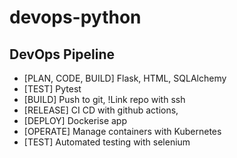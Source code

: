 # devops-python

## DevOps Pipeline

- [PLAN, CODE, BUILD] Flask, HTML, SQLAlchemy
- [TEST] Pytest
- [BUILD] Push to git, !Link repo with ssh
- [RELEASE] CI CD with github actions,
- [DEPLOY] Dockerise app
- [OPERATE] Manage containers with Kubernetes
- [TEST] Automated testing with selenium

